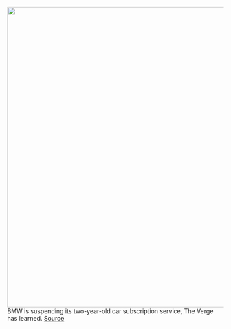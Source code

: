 <img src='https://cdn.vox-cdn.com/thumbor/odE9Gs12Z5Ge1ALEmy33FqsyrWA=/0x0:1100x732/1200x800/filters:focal(462x278:638x454)/cdn.vox-cdn.com/uploads/chorus_image/image/68669772/bmwstock.1419971671.0.jpg' width='700px' /><br/>
BMW is suspending its two-year-old car subscription service, The Verge has learned.
<a href='https://www.theverge.com/2021/1/14/22231451/bmw-access-subscription-shut-down-nashville-cancel'> Source <a/>
